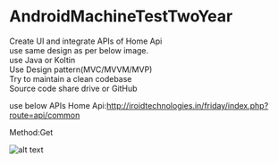 # AndroidMachineTestTwoYear


Create UI and integrate APIs of Home Api  <br />
use same design as per below image. <br />
use Java or Koltin  <br />
Use Design pattern(MVC/MVVM/MVP) <br />
Try to maintain a clean codebase <br />
Source code share drive or GitHub <br />

use below APIs
Home Api:http://iroidtechnologies.in/friday/index.php?route=api/common

Method:Get

![alt text](https://github.com/shameemathinhal/AndroidMachineTestTwoYear/blob/main/Screenshot_20201129_214401.png?raw=true)

